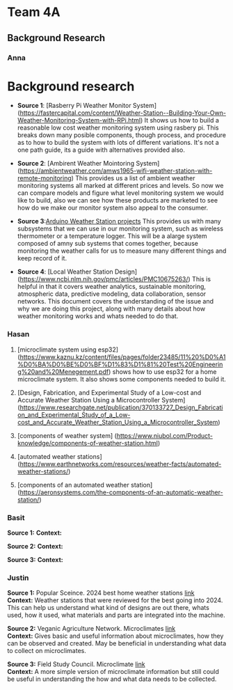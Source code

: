 # Team 4A

## **Background Research**

### Anna

# Background research 


* **Source 1**: [Rasberry Pi Weather Monitor System] (https://fastercapital.com/content/Weather-Station--Building-Your-Own-Weather-Monitoring-System-with-RPi.html)
  It shows us how to build a reasonable low cost weather monitoring system using rasbery pi. This breaks down many posible components, though process, and procedure as to how to build the system with lots of different variations. It's not a one path guide, its a guide with alternatives provided also.
  
* **Source 2**: [Ambirent Weather Mointoring System] (https://ambientweather.com/amws1965-wifi-weather-station-with-remote-monitoring)
This provides us a list of ambient weather monitoring systems all marked at different prices and levels. So now we can compare models and figure what level monitoring system we would like to build, also we can see how these products are marketed to see how do we make our monitor system also appeal to the consumer.

* **Source 3**:[Arduino Weather Station projects](https://www.instructables.com/Weather-Station-Projects/)
  This provides us with many subsystems that we can use in our monitoring system, such as wireless thermometer or a temperature logger. This will be a alarge system composed of amny sub systems that comes together, because monitoring the weather calls for us to measure many different things and keep record of it.

  
* **Source 4**: [Local Weather Station Design] (https://www.ncbi.nlm.nih.gov/pmc/articles/PMC10675263/)
  This is helpful in that it covers weather analytics, sustainable monitoring, atmospheric data, predictive modeling, data collaboration, sensor networks. This document covers the understanding of the issue and why we are doing this project, along with many details about how weather monitoring works and whats needed to do that.
  




### Hasan

1)  [microclimate system using esp32] (https://www.kaznu.kz/content/files/pages/folder23485/11%20%D0%A1%D0%BA%D0%BE%D0%BF%D1%83%D1%81%20Test%20Engineering%20and%20Menegement.pdf)
shows how to use esp32 for a home microclimate system. It also shows some components needed to build it.

2)  [Design, Fabrication, and Experimental Study of a Low-cost and Accurate Weather Station Using a Microcontroller System] (https://www.researchgate.net/publication/370133727_Design_Fabrication_and_Experimental_Study_of_a_Low-cost_and_Accurate_Weather_Station_Using_a_Microcontroller_System)

3)  [components of weather system] (https://www.niubol.com/Product-knowledge/components-of-weather-station.html)
4)  [automated weather stations] (https://www.earthnetworks.com/resources/weather-facts/automated-weather-stations/)
5)  [components of an automated weather station]  (https://aeronsystems.com/the-components-of-an-automatic-weather-station/)


### Basit

**Source 1:**
**Context:**

**Source 2:**
**Context:**

**Source 3:**
**Context:**


### Justin

**Source 1:** Popular Sceince. 2024 best home weather stations [link](https://www.popsci.com/gear/best-home-weather-stations/)   
**Context:** Weather stations that were reviewed for the best going into 2024. This can help us understand what kind of designs are out there, whats used, how it used, what materials and parts are integrated into the machine.

**Source 2:** Veganic Agriculture Network. Microclimates [link](https://goveganic.net/how-to-grow/approaches-to-veganic/permaculture/microclimates/)   
**Context:** Gives basic and useful information about microclimates, how they can be observed and created. May be beneficial in understanding what data to collect on microclimates.

**Source 3:** Field Study Council. Microclimate [link](https://www.field-studies-council.org/resources/16-18-biology/fieldwork-techniques/abiotic-factors/microclimate/)   
**Context:** A more simple version of microclimate information but still could be useful in understanding the how and what data needs to be collected.





